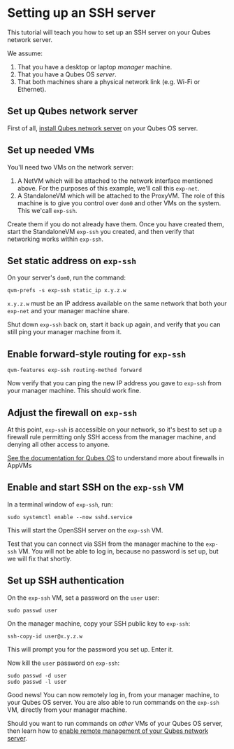 # Setting up an SSH server

This tutorial will teach you how to set up an SSH server on your Qubes network server.

We assume:

1. That you have a desktop or laptop *manager* machine.
2. That you have a Qubes OS *server*.
3. That both machines share a physical network link (e.g. Wi-Fi or Ethernet).

## Set up Qubes network server

First of all, [install Qubes network server](https://github.com/Rudd-O/qubes-network-server#installation) on your Qubes OS server.

## Set up needed VMs

You'll need two VMs on the network server:

1. A NetVM which will be attached to the network interface mentioned above.
   For the purposes of this example, we'll call this `exp-net`.
3. A StandaloneVM which will be attached to the ProxyVM.  The role of this
   machine is to give you control over `dom0` and other VMs on the system.
   This we'call `exp-ssh`.

Create them if you do not already have them.  Once you have created them,
start the StandaloneVM `exp-ssh` you created, and then verify that networking
works within `exp-ssh`.

## Set static address on `exp-ssh`

On your server's `dom0`, run the command:

```
qvm-prefs -s exp-ssh static_ip x.y.z.w
```

`x.y.z.w` must be an IP address available on the same network that both
your `exp-net` and your manager machine share.

Shut down `exp-ssh` back on, start it back up again,
and verify that you can still ping your manager machine from it.

## Enable forward-style routing for `exp-ssh`

```
qvm-features exp-ssh routing-method forward
```

Now verify that you can ping the new IP address you gave to `exp-ssh`
from your manager machine.  This should work fine.

## Adjust the firewall on `exp-ssh`

At this point, `exp-ssh` is accessible on your network, so it's best
to set up a firewall rule permitting only SSH access from the manager
machine, and denying all other access to anyone.

[See the documentation for Qubes OS](https://www.qubes-os.org/doc/firewall/#where-to-put-firewall-rules)
to understand more about firewalls in AppVMs

## Enable and start SSH on the `exp-ssh` VM

In a terminal window of `exp-ssh`, run:

```
sudo systemctl enable --now sshd.service
```

This will start the OpenSSH server on the `exp-ssh` VM.

Test that you can connect via SSH from the manager machine to
the `exp-ssh` VM.  You will not be able to log in, because
no password is set up, but we will fix that shortly.

## Set up SSH authentication

On the `exp-ssh` VM, set a password on the `user` user:

```
sudo passwd user
```

On the manager machine, copy your SSH public key to `exp-ssh`:

```
ssh-copy-id user@x.y.z.w
```

This will prompt you for the password you set up.  Enter it.

Now kill the `user` password on `exp-ssh`:

```
sudo passwd -d user
sudo passwd -l user
```

Good news!  You can now remotely log in, from your manager machine,
to your Qubes OS server.  You are also able to run commands on the
`exp-ssh` VM, directly from your manager machine.

Should you want to run commands on *other* VMs of your Qubes OS server,
then learn how to [enable remote management of your Qubes network server](https://github.com/Rudd-O/ansible-qubes/tree/master/doc/Remote%20management%20of%20Qubes%20OS%20servers.md).
